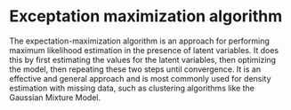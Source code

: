 # Exceptation maximization algorithm
The expectation-maximization algorithm is an approach for performing maximum likelihood estimation in the presence of latent variables. It does this by first estimating the values for the latent variables, then optimizing the model, then repeating these two steps until convergence. It is an effective and general approach and is most commonly used for density estimation with missing data, such as clustering algorithms like the Gaussian Mixture Model.




